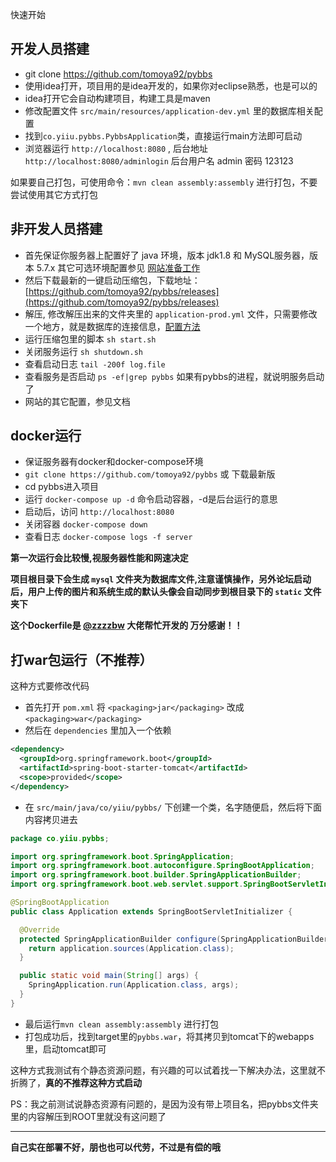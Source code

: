 快速开始

## 开发人员搭建

- git clone https://github.com/tomoya92/pybbs
- 使用idea打开，项目用的是idea开发的，如果你对eclipse熟悉，也是可以的
- idea打开它会自动构建项目，构建工具是maven
- 修改配置文件 `src/main/resources/application-dev.yml` 里的数据库相关配置
- 找到`co.yiiu.pybbs.PybbsApplication`类，直接运行main方法即可启动
- 浏览器运行 `http://localhost:8080` , 后台地址 `http://localhost:8080/adminlogin` 后台用户名 admin 密码 123123

如果要自己打包，可使用命令：`mvn clean assembly:assembly` 进行打包，不要尝试使用其它方式打包

## 非开发人员搭建

- 首先保证你服务器上配置好了 java 环境，版本 jdk1.8 和 MySQL服务器，版本 5.7.x 其它可选环境配置参见 [网站准备工作](zh-cn/ready)
- 然后下载最新的一键启动压缩包，下载地址：[https://github.com/tomoya92/pybbs/releases](https://github.com/tomoya92/pybbs/releases)
- 解压, 修改解压出来的文件夹里的 `application-prod.yml` 文件，只需要修改一个地方，就是数据库的连接信息，[配置方法](zh-cn/base)
- 运行压缩包里的脚本 `sh start.sh`
- 关闭服务运行 `sh shutdown.sh` 
- 查看启动日志 `tail -200f log.file`
- 查看服务是否启动 `ps -ef|grep pybbs` 如果有pybbs的进程，就说明服务启动了
- 网站的其它配置，参见文档

## docker运行

- 保证服务器有docker和docker-compose环境
- `git clone https://github.com/tomoya92/pybbs` 或 下载最新版
- cd pybbs进入项目
- 运行 `docker-compose up -d` 命令启动容器，-d是后台运行的意思
- 启动后，访问 `http://localhost:8080` 
- 关闭容器 `docker-compose down`
- 查看日志 `docker-compose logs -f server`

**第一次运行会比较慢,视服务器性能和网速决定**

**项目根目录下会生成 `mysql` 文件夹为数据库文件,注意谨慎操作，另外论坛启动后，用户上传的图片和系统生成的默认头像会自动同步到根目录下的 `static` 文件夹下**

**这个Dockerfile是 [@zzzzbw](https://github.com/zzzzbw) 大佬帮忙开发的 万分感谢！！**

## 打war包运行（不推荐）

这种方式要修改代码

- 首先打开 `pom.xml` 将 `<packaging>jar</packaging>` 改成 `<packaging>war</packaging>`
- 然后在 `dependencies` 里加入一个依赖

```xml
<dependency>
  <groupId>org.springframework.boot</groupId>
  <artifactId>spring-boot-starter-tomcat</artifactId>
  <scope>provided</scope>
</dependency>
```

- 在 `src/main/java/co/yiiu/pybbs/` 下创建一个类，名字随便启，然后将下面内容拷贝进去

```java
package co.yiiu.pybbs;

import org.springframework.boot.SpringApplication;
import org.springframework.boot.autoconfigure.SpringBootApplication;
import org.springframework.boot.builder.SpringApplicationBuilder;
import org.springframework.boot.web.servlet.support.SpringBootServletInitializer;

@SpringBootApplication
public class Application extends SpringBootServletInitializer {

  @Override
  protected SpringApplicationBuilder configure(SpringApplicationBuilder application) {
    return application.sources(Application.class);
  }

  public static void main(String[] args) {
    SpringApplication.run(Application.class, args);
  }
}
```

- 最后运行`mvn clean assembly:assembly` 进行打包
- 打包成功后，找到target里的`pybbs.war`，将其拷贝到tomcat下的webapps里，启动tomcat即可

这种方式我测试有个静态资源问题，有兴趣的可以试着找一下解决办法，这里就不折腾了，**真的不推荐这种方式启动**

PS：我之前测试说静态资源有问题的，是因为没有带上项目名，把pybbs文件夹里的内容解压到ROOT里就没有这问题了

---

**自己实在部署不好，朋也也可以代劳，不过是有偿的哦**
